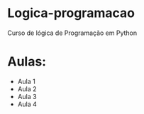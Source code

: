 # Logica-programacao
Curso de lógica de Programação em Python

# Aulas:
- Aula 1
- Aula 2
- Aula 3
- Aula 4
